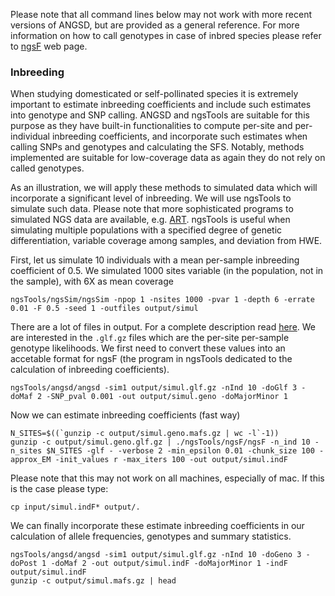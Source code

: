

Please note that all command lines below may not work with more recent versions of ANGSD, but are provided as a general reference.
For more information on how to call genotypes in case of inbred species please refer to [ngsF](https://github.com/fgvieira/ngsF) web page.

### Inbreeding

When studying domesticated or self-pollinated species it is extremely important to estimate inbreeding coefficients and include such estimates into genotype and SNP calling.
ANGSD and ngsTools are suitable for this purpose as they have built-in functionalities to compute per-site and per-individual inbreeding coefficients, and incorporate such estimates when calling SNPs and genotypes and calculating the SFS.
Notably, methods implemented are suitable for low-coverage data as again they do not rely on called genotypes.

As an illustration, we will apply these methods to simulated data which will incorporate a significant level of inbreeding.
We will use ngsTools to simulate such data. 
Please note that more sophisticated programs to simulated NGS data are available, e.g. [ART](http://www.niehs.nih.gov/research/resources/software/biostatistics/art/).
ngsTools is useful when simulating multiple populations with a specified degree of genetic differentiation, variable coverage among samples, and deviation from HWE.

First, let us simulate 10 individuals with a mean per-sample inbreeding coefficient of 0.5.
We simulated 1000 sites variable (in the population, not in the sample), with 6X as mean coverage
```
ngsTools/ngsSim/ngsSim -npop 1 -nsites 1000 -pvar 1 -depth 6 -errate 0.01 -F 0.5 -seed 1 -outfiles output/simul
```

There are a lot of files in output. For a complete description read [here](https://github.com/mfumagalli/ngsSim/tree/master/examples).
We are interested in the `.glf.gz` files which are the per-site per-sample genotype likelihoods.
We first need to convert these values into an accetable format for ngsF (the program in ngsTools dedicated to the calculation of inbreeding coefficients).
```
ngsTools/angsd/angsd -sim1 output/simul.glf.gz -nInd 10 -doGlf 3 -doMaf 2 -SNP_pval 0.001 -out output/simul.geno -doMajorMinor 1
```

Now we can estimate inbreeding coefficients (fast way)
```
N_SITES=$((`gunzip -c output/simul.geno.mafs.gz | wc -l`-1))
gunzip -c output/simul.geno.glf.gz | ./ngsTools/ngsF/ngsF -n_ind 10 -n_sites $N_SITES -glf - -verbose 2 -min_epsilon 0.01 -chunk_size 100 -approx_EM -init_values r -max_iters 100 -out output/simul.indF
```
Please note that this may not work on all machines, especially of mac.
If this is the case please type:
```
cp input/simul.indF* output/.
```

We can finally incorporate these estimate inbreeding coefficients in our calculation of allele frequencies, genotypes and summary statistics.
```
ngsTools/angsd/angsd -sim1 output/simul.glf.gz -nInd 10 -doGeno 3 -doPost 1 -doMaf 2 -out output/simul.indF -doMajorMinor 1 -indF output/simul.indF
gunzip -c output/simul.mafs.gz | head
```




